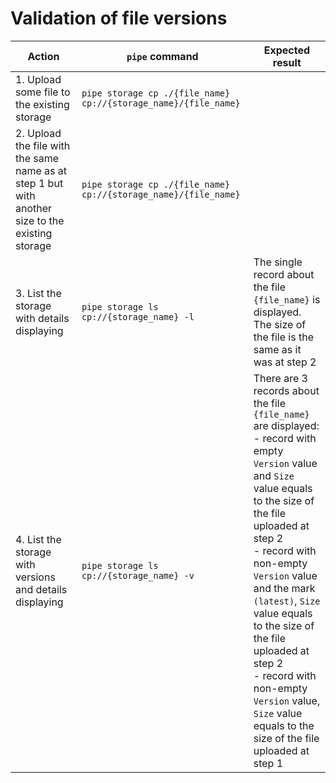 # Validation of file versions

| Action | `pipe` command | Expected result |
|---|---|---|
| 1. Upload some file to the existing storage | `pipe storage cp ./{file_name} cp://{storage_name}/{file_name}` |  |
| 2. Upload the file with the same name as at step 1 but with another size to the existing storage | `pipe storage cp ./{file_name} cp://{storage_name}/{file_name}` |  |
| 3. List the storage with details displaying | `pipe storage ls cp://{storage_name} -l` | The single record about the file `{file_name}` is displayed. The size of the file is the same as it was at step 2 |
| 4. List the storage with versions and details displaying | `pipe storage ls cp://{storage_name} -v` | There are 3 records about the file `{file_name}` are displayed:<br />- record with empty `Version` value and `Size` value equals to the size of the file uploaded at step 2<br />- record with non-empty `Version` value and the mark `(latest)`, `Size` value equals to the size of the file uploaded at step 2<br />- record with non-empty `Version` value, `Size` value equals to the size of the file uploaded at step 1 |
